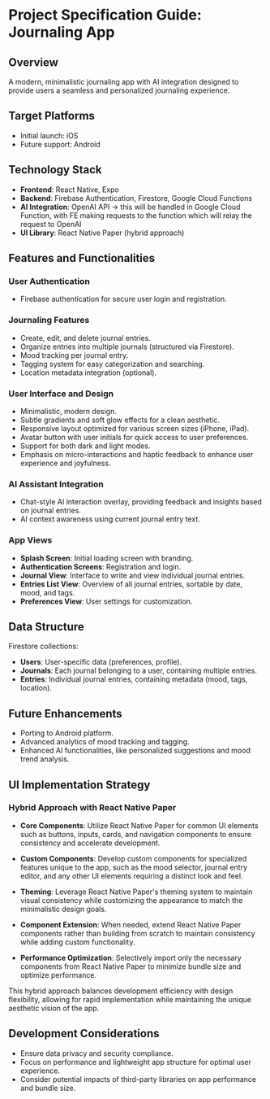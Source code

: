 # Project Specification Guide: Journaling App

## Overview

A modern, minimalistic journaling app with AI integration designed to provide users a seamless and personalized journaling experience.

## Target Platforms

- Initial launch: iOS
- Future support: Android

## Technology Stack

- **Frontend**: React Native, Expo
- **Backend**: Firebase Authentication, Firestore, Google Cloud Functions
- **AI Integration**: OpenAI API -> this will be handled in Google Cloud Function, with FE making requests to the function which will relay the request to OpenAI
- **UI Library**: React Native Paper (hybrid approach)

## Features and Functionalities

### User Authentication

- Firebase authentication for secure user login and registration.

### Journaling Features

- Create, edit, and delete journal entries.
- Organize entries into multiple journals (structured via Firestore).
- Mood tracking per journal entry.
- Tagging system for easy categorization and searching.
- Location metadata integration (optional).

### User Interface and Design

- Minimalistic, modern design.
- Subtle gradients and soft glow effects for a clean aesthetic.
- Responsive layout optimized for various screen sizes (iPhone, iPad).
- Avatar button with user initials for quick access to user preferences.
- Support for both dark and light modes.
- Emphasis on micro-interactions and haptic feedback to enhance user experience and joyfulness.

### AI Assistant Integration

- Chat-style AI interaction overlay, providing feedback and insights based on journal entries.
- AI context awareness using current journal entry text.

### App Views

- **Splash Screen**: Initial loading screen with branding.
- **Authentication Screens**: Registration and login.
- **Journal View**: Interface to write and view individual journal entries.
- **Entries List View**: Overview of all journal entries, sortable by date, mood, and tags.
- **Preferences View**: User settings for customization.

## Data Structure

Firestore collections:

- **Users**: User-specific data (preferences, profile).
- **Journals**: Each journal belonging to a user, containing multiple entries.
- **Entries**: Individual journal entries, containing metadata (mood, tags, location).

## Future Enhancements

- Porting to Android platform.
- Advanced analytics of mood tracking and tagging.
- Enhanced AI functionalities, like personalized suggestions and mood trend analysis.

## UI Implementation Strategy

### Hybrid Approach with React Native Paper

- **Core Components**: Utilize React Native Paper for common UI elements such as buttons, inputs, cards, and navigation components to ensure consistency and accelerate development.

- **Custom Components**: Develop custom components for specialized features unique to the app, such as the mood selector, journal entry editor, and any other UI elements requiring a distinct look and feel.

- **Theming**: Leverage React Native Paper's theming system to maintain visual consistency while customizing the appearance to match the minimalistic design goals.

- **Component Extension**: When needed, extend React Native Paper components rather than building from scratch to maintain consistency while adding custom functionality.

- **Performance Optimization**: Selectively import only the necessary components from React Native Paper to minimize bundle size and optimize performance.

This hybrid approach balances development efficiency with design flexibility, allowing for rapid implementation while maintaining the unique aesthetic vision of the app.

## Development Considerations

- Ensure data privacy and security compliance.
- Focus on performance and lightweight app structure for optimal user experience.
- Consider potential impacts of third-party libraries on app performance and bundle size.

